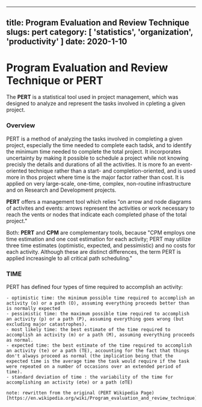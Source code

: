 ----
title: Program Evaluation and Review Technique
slugs: pert
category: [ 'statistics', 'organization', 'productivity' ]
date: 2020-1-10
----

# Program Evaluation and Review Technique or PERT

The **PERT** is a statistical tool used in project management, which was designed to analyze and represent the tasks involved in cpleting a given project.

### Overview

PERT is a method of analyzing the tasks involved in completing a given project, especially the time needed to complete each tadsk, and to identify the minimum time needed to complete the total project. It incorporates uncertainty by making it possible to schedule a project while not knowing precisly the details and durations of all the activities. It is more fo an event-oriented technique rather than a start- and completion-oriented, and is used more in thos project where time is the major factor rather than cost. It is applied on very large-scale, one-time, complex, non-routine infrastructure and on Research and Development projects. 

**PERT** offers a management tool which relies "on arrow and node diagrams of activites and events: arrows represent the activities or work necessary to reach the vents or nodes that indicate each completed phase of the total project."

Both: **PERT** and **CPM** are complementary tools, because "CPM employs one time estimation and one cost estimation for each activity; PERT may utilize three time estimates (optimistic, expected, and pessimistic) and no costs for each activity. Although these are distinct differences, the term PERT is applied increasingle to all critical path scheduling."

### TIME

PERT has defined four types of time required to accomplish an activity:

    - optimistic time: the minimum possible time required to accomplish an activity (o) or a path (O), assuming everything proceeds better than is normally expected
    - pessimistic time: the maximum possible time required to accomplish an activity (p) or a path (P), assuming everything goes wrong (but excluding major catastrophes).
    - most likely time: the best estimate of the time required to accomplish an activity (m) or a path (M), assuming everything proceeds as normal.
    - expected time: the best estimate of the time required to accomplish an activity (te) or a path (TE), accounting for the fact that things don't always proceed as normal (the implication being that the expected time is the average time the task would require if the task were repeated on a number of occasions over an extended period of time).
    - standard deviation of time : the variability of the time for accomplishing an activity (σte) or a path (σTE)

    note: rewritten from the original (PERT Wikipedia Page)[https://en.wikipedia.org/wiki/Program_evaluation_and_review_technique]